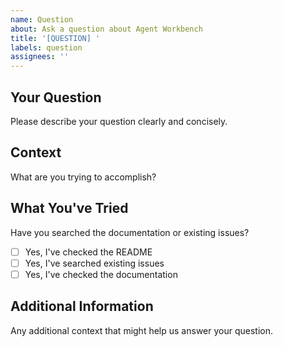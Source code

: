 ```yaml
---
name: Question
about: Ask a question about Agent Workbench
title: '[QUESTION] '
labels: question
assignees: ''
---
```


## Your Question

Please describe your question clearly and concisely.

## Context

What are you trying to accomplish?

## What You've Tried

Have you searched the documentation or existing issues?

- [ ] Yes, I've checked the README
- [ ] Yes, I've searched existing issues
- [ ] Yes, I've checked the documentation

## Additional Information

Any additional context that might help us answer your question.
